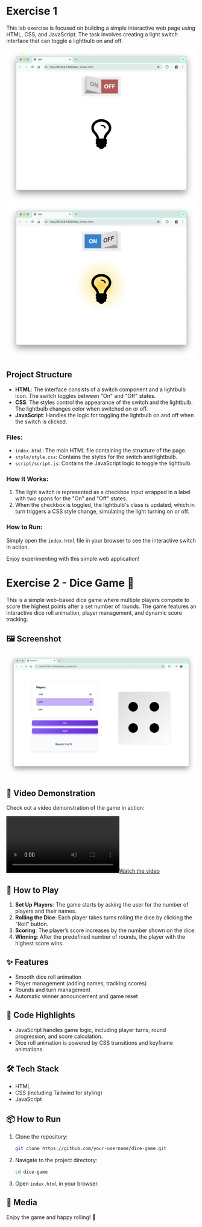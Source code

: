 # Exercise 1

This lab exercise is focused on building a simple interactive web page using HTML, CSS, and JavaScript. The task involves creating a light switch interface that can toggle a lightbulb on and off.

![Lightbulb Off](../Lab1/docs/lab1_ex_1_off.png)
![Lightbulb On](../Lab1/docs/lab1_ex_1_on.png)

## Project Structure

- **HTML**: The interface consists of a switch component and a lightbulb icon. The switch toggles between "On" and "Off" states.
- **CSS**: The styles control the appearance of the switch and the lightbulb. The lightbulb changes color when switched on or off.
- **JavaScript**: Handles the logic for toggling the lightbulb on and off when the switch is clicked.

### Files:

- `index.html`: The main HTML file containing the structure of the page.
- `style/style.css`: Contains the styles for the switch and lightbulb.
- `script/script.js`: Contains the JavaScript logic to toggle the lightbulb.

### How It Works:

1. The light switch is represented as a checkbox input wrapped in a label with two spans for the "On" and "Off" states.
2. When the checkbox is toggled, the lightbulb's class is updated, which in turn triggers a CSS style change, simulating the light turning on or off.

### How to Run:

Simply open the `index.html` file in your browser to see the interactive switch in action.

Enjoy experimenting with this simple web application!

# Exercise 2 - Dice Game 🎲

This is a simple web-based dice game where multiple players compete to score the highest points after a set number of rounds. The game features an interactive dice roll animation, player management, and dynamic score tracking.

## 🖼️ Screenshot

![Game Screenshot](../Lab1/docs/lab1_ex_2_photo.png)

## 🎥 Video Demonstration

Check out a video demonstration of the game in action:

[![Watch the video](../Lab1/docs/lab1-ex2-video.mp4)](../Lab1/docs/lab1-ex2-video.mp4)

## 🚀 How to Play

1. **Set Up Players**: The game starts by asking the user for the number of players and their names.
2. **Rolling the Dice**: Each player takes turns rolling the dice by clicking the "Roll" button.
3. **Scoring**: The player’s score increases by the number shown on the dice.
4. **Winning**: After the predefined number of rounds, the player with the highest score wins.

## ✨ Features

- Smooth dice roll animation
- Player management (adding names, tracking scores)
- Rounds and turn management
- Automatic winner announcement and game reset

## 📜 Code Highlights

- JavaScript handles game logic, including player turns, round progression, and score calculation.
- Dice roll animation is powered by CSS transitions and keyframe animations.

## 🛠️ Tech Stack

- HTML
- CSS (including Tailwind for styling)
- JavaScript

## 📦 How to Run

1. Clone the repository:

    ```bash
    git clone https://github.com/your-username/dice-game.git
    ```

2. Navigate to the project directory:

    ```bash
    cd dice-game
    ```

3. Open `index.html` in your browser.

## 📸 Media

Enjoy the game and happy rolling! 🎉
